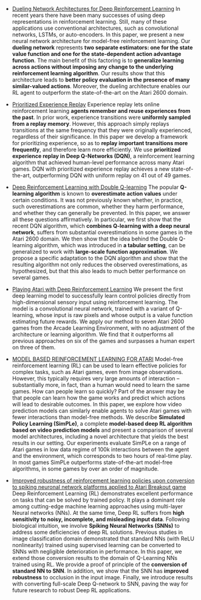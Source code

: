 - [Dueling Network Architectures for Deep Reinforcement Learning](https://arxiv.org/abs/1511.06581)
In recent years there have been many successes of using deep representations in reinforcement learning. Still, many of these applications use conventional architectures, such as convolutional networks, LSTMs, or auto-encoders. In this paper, we present a new neural network architecture for model-free reinforcement learning. Our **dueling network** represents **two separate estimators: one for the state value function and one for the state-dependent action advantage function**. The main benefit of this factoring is to **generalize learning across actions without imposing any change to the underlying reinforcement learning algorithm**. Our results show that this architecture leads to **better policy evaluation in the presence of many similar-valued actions**. Moreover, the dueling architecture enables our RL agent to outperform the state-of-the-art on the Atari 2600 domain.

- [Prioritized Experience Replay](https://arxiv.org/abs/1511.05952)
Experience replay lets online reinforcement learning **agents remember and reuse experiences from the past**. In prior work, experience transitions were **uniformly sampled from a replay memory**. However, this approach simply replays transitions at the same frequency that they were originally experienced, regardless of their significance. In this paper we develop a framework for prioritizing experience, so as to **replay important transitions more frequently**, and therefore learn more efficiently. We use **prioritized experience replay in Deep Q-Networks (DQN)**, a reinforcement learning algorithm that achieved human-level performance across many Atari games. DQN with prioritized experience replay achieves a new state-of-the-art, outperforming DQN with uniform replay on 41 out of 49 games.

- [Deep Reinforcement Learning with Double Q-learning](https://arxiv.org/abs/1509.06461)
The popular **Q-learning algorithm** is known to **overestimate action values** under certain conditions. It was not previously known whether, in practice, such overestimations are common, whether they harm performance, and whether they can generally be prevented. In this paper, we answer all these questions affirmatively. In particular, we first show that the recent DQN algorithm, which **combines Q-learning with a deep neural network**, suffers from substantial overestimations in some games in the Atari 2600 domain. We then show that the idea behind the Double Q-learning algorithm, which was introduced in **a tabular setting**, can be generalized to work with **large-scale function approximation**. We propose a specific adaptation to the DQN algorithm and show that the resulting algorithm not only reduces the observed overestimations, as hypothesized, but that this also leads to much better performance on several games.

- [Playing Atari with Deep Reinforcement Learning](https://researchcode.com/code/1546649608/playing-atari-with-deep-reinforcement-learning/)
We present the first deep learning model to successfully learn control policies directly from high-dimensional sensory input using reinforcement learning. The model is a convolutional neural network, trained with a variant of Q-learning, whose input is raw pixels and whose output is a value function estimating future rewards. We apply our method to seven Atari 2600 games from the Arcade Learning Environment, with no adjustment of the architecture or learning algorithm. We find that it outperforms all previous approaches on six of the games and surpasses a human expert on three of them.

- [MODEL BASED REINFORCEMENT LEARNING FOR ATARI](https://arxiv.org/pdf/1903.00374.pdf)
Model-free reinforcement learning (RL) can be used to learn effective policies
for complex tasks, such as Atari games, even from image observations. However,
this typically requires very large amounts of interaction – substantially more, in
fact, than a human would need to learn the same games. How can people learn so
quickly? Part of the answer may be that people can learn how the game works and
predict which actions will lead to desirable outcomes. In this paper, we explore how
video prediction models can similarly enable agents to solve Atari games with fewer
interactions than model-free methods. We describe **Simulated Policy Learning
(SimPLe)**, a complete **model-based deep RL algorithm based on video prediction
models** and present a comparison of several model architectures, including a novel
architecture that yields the best results in our setting. Our experiments evaluate
SimPLe on a range of Atari games in low data regime of 100k interactions between
the agent and the environment, which corresponds to two hours of real-time play.
In most games SimPLe outperforms state-of-the-art model-free algorithms, in some
games by over an order of magnitude.

- [Improved robustness of reinforcement learning policies upon conversion to spiking neuronal network platforms applied to Atari Breakout game](https://www-sciencedirect-com.ezproxy.leidenuniv.nl:2443/science/article/pii/S0893608019302266?via%3Dihub)
Deep Reinforcement Learning (RL) demonstrates excellent performance on tasks that can be solved by trained policy. It plays a dominant role among cutting-edge machine learning approaches using multi-layer Neural networks (NNs). At the same time, Deep RL suffers from **high sensitivity to noisy, incomplete, and misleading input data**. Following biological intuition, we involve **Spiking Neural Networks (SNNs)** to address some deficiencies of deep RL solutions. Previous studies in image classification domain demonstrated that standard NNs (with ReLU nonlinearity) trained using supervised learning can be converted to SNNs with negligible deterioration in performance. In this paper, we extend those conversion results to the domain of Q-Learning NNs trained using RL. We provide a proof of principle of the **conversion of standard NN to SNN**. In addition, we show that the SNN has **improved robustness** to occlusion in the input image. Finally, we introduce results with converting full-scale Deep Q-network to SNN, paving the way for future research to robust Deep RL applications.

